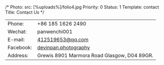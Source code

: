 /*
Photo:
  src: [%uploads%]/folio4.jpg
Priority: 0
Status: 1
Template: contact
Title: Contact Us
*/
<table class="contact-table">	<tr>		<td width="80">Phone:</td>		<td>+86 185 1626 2490</td>	</tr>	<tr>		<td>Wechat:</td>		<td>panwenchi001</td>	</tr>	<tr>		<td>E-mail:</td>		<td>			<a href="mailto:412519653@qq.com" class="mail-1">412519653@qq.com</a>		</td>	</tr>	<tr>		<td>Facebook:</td>		<td>			<a href="http://www.facebook.com/devinpan.photography" class="mail-1">devinpan.photography</a>		</td>	</tr>	<tr>		<td>Address:</td>		<td>Grewis 8901 Marmora Road Glasgow, D04 89GR.</td>	</tr></table>
